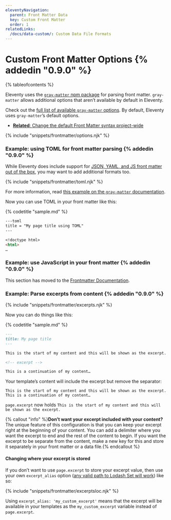 ```yaml
---
eleventyNavigation:
  parent: Front Matter Data
  key: Custom Front Matter
  order: 1
relatedLinks:
  /docs/data-custom/: Custom Data File Formats
---
```


# Custom Front Matter Options {% addedin "0.9.0" %}

{% tableofcontents %}

Eleventy uses the [`gray-matter` npm package](https://www.npmjs.com/package/gray-matter) for parsing front matter. `gray-matter` allows additional options that aren’t available by default in Eleventy.

Check out the [full list of available `gray-matter` options](https://www.npmjs.com/package/gray-matter#options). By default, Eleventy uses `gray-matter`’s default options.

- [**Related**: Change the default Front Matter syntax project-wide](/docs/data-frontmatter/#change-the-default-format-project-wide)

{% include "snippets/frontmatter/options.njk" %}

### Example: using TOML for front matter parsing {% addedin "0.9.0" %}

While Eleventy does include support for [JSON, YAML, and JS front matter out of the box](./data-frontmatter.md#front-matter-formats), you may want to add additional formats too.

{% include "snippets/frontmatter/toml.njk" %}

For more information, read [this example on the `gray-matter` documentation](https://www.npmjs.com/package/gray-matter#optionsengines).

Now you can use TOML in your front matter like this:

{% codetitle "sample.md" %}

```markdown
---toml
title = "My page title using TOML"
---

<!doctype html>
<html>
…
```

### Example: use JavaScript in your front matter {% addedin "0.9.0" %}

This section has moved to the [Frontmatter Documentation](/docs/data-frontmatter.md#javascript-front-matter).

### Example: Parse excerpts from content {% addedin "0.9.0" %}

{% include "snippets/frontmatter/excerpts.njk" %}

Now you can do things like this:

{% codetitle "sample.md" %}

```markdown
---
title: My page title
---

This is the start of my content and this will be shown as the excerpt.

<!-- excerpt -->

This is a continuation of my content…
```

Your template’s content will include the excerpt but remove the separator:

```
This is the start of my content and this will be shown as the excerpt.
This is a continuation of my content…
```

`page.excerpt` now holds `This is the start of my content and this will be shown as the excerpt.`

{% callout "info" %}<strong>Don’t want your excerpt included with your content?</strong> The unique feature of this configuration is that you can keep your excerpt right at the beginning of your content. You can add a delimiter where you want the excerpt to end and the rest of the content to begin. If you want the excerpt to be separate from the content, make a new key for this and store it separately in your front matter or a data file.{% endcallout %}

#### Changing where your excerpt is stored

If you don’t want to use `page.excerpt` to store your excerpt value, then use your own `excerpt_alias` option ([any valid path to Lodash Set will work](https://lodash.com/docs/4.17.15#set)) like so:

{% include "snippets/frontmatter/excerptsloc.njk" %}

Using `excerpt_alias: 'my_custom_excerpt'` means that the excerpt will be available in your templates as the `my_custom_excerpt` variable instead of `page.excerpt`.
